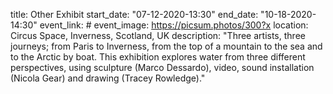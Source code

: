 title: Other Exhibit 
start_date: "07-12-2020-13:30"
end_date: "10-18-2020-14:30"
event_link: #
event_image: https://picsum.photos/300?x
location: Circus Space, Inverness, Scotland, UK
description: "Three artists, three journeys; from Paris to Inverness, from the top of a mountain to the sea and to the Arctic by boat. This exhibition explores water from three different perspectives, using sculpture (Marco Dessardo), video, sound installation (Nicola Gear) and drawing (Tracey Rowledge)."

